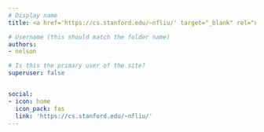 ```yaml
---
# Display name
title: <a href='https://cs.stanford.edu/~nfliu/' target="_blank" rel="noopener noreferrer">Nelson F. Liu</a>

# Username (this should match the folder name)
authors:
- nelson

# Is this the primary user of the site?
superuser: false


social:
- icon: home
  icon_pack: fas
  link: 'https://cs.stanford.edu/~nfliu/'
---
```


